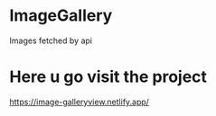 # ImageGallery
 Images fetched by api

# Here u go visit the project
https://image-galleryview.netlify.app/

